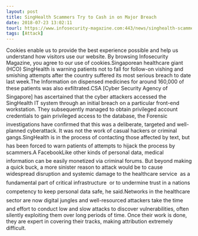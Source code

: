 ```yaml
---
layout: post
title: SingHealth Scammers Try to Cash in on Major Breach
date: 2018-07-23 13:02:11
tourl: https://www.infosecurity-magazine.com:443/news/singhealth-scammers-try-cash-major/
tags: [Attack]
---
```

Cookies enable us to provide the best experience possible and help us understand how visitors use our website. By browsing Infosecurity Magazine, you agree to our use of cookies.Singaporean healthcare giant (HCO) SingHealth is warning patients not to fall for follow-on vishing and smishing attempts after the country suffered its most serious breach to date last week.The Information on dispensed medicines for around 160,000 of these patients was also exfiltrated.CSA [Cyber Security Agency of Singapore] has ascertained that the cyber attackers accessed the SingHealth IT system through an initial breach on a particular front-end workstation. They subsequently managed to obtain privileged account credentials to gain privileged access to the database, the Forensic investigations have confirmed that this was a deliberate, targeted and well-planned cyberattack. It was not the work of casual hackers or criminal gangs.SingHealth is in the process of contacting those affected by text, but has been forced to warn patients of attempts to hijack the process by scammers.A FacebookLike other kinds of personal data, medical information can be easily monetized via criminal forums. But beyond making a quick buck, a more sinister reason to attack would be to cause widespread disruption and systemic damage to the healthcare service  as a fundamental part of critical infrastructure  or to undermine trust in a nations competency to keep personal data safe, he said.Networks in the healthcare sector are now digital jungles and well-resourced attackers take the time and effort to conduct low and slow attacks to discover vulnerabilities, often silently exploiting them over long periods of time. Once their work is done, they are expert in covering their tracks, making attribution extremely difficult.